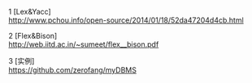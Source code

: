 1 [Lex&Yacc]   
http://www.pchou.info/open-source/2014/01/18/52da47204d4cb.html

2 [Flex&Bison]   
http://web.iitd.ac.in/~sumeet/flex__bison.pdf

3 [实例]   
https://github.com/zerofang/myDBMS
